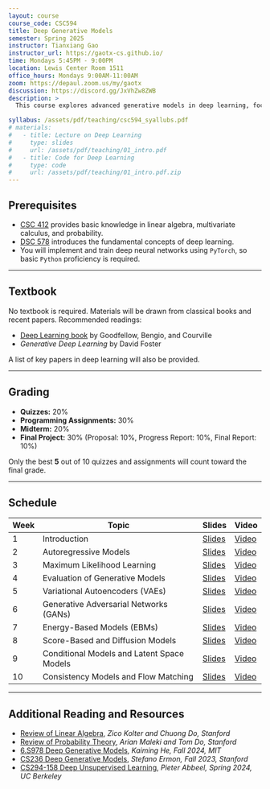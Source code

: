 ```yaml
---
layout: course
course_code: CSC594
title: Deep Generative Models
semester: Spring 2025
instructor: Tianxiang Gao
instructor_url: https://gaotx-cs.github.io/
time: Mondays 5:45PM - 9:00PM
location: Lewis Center Room 1511
office_hours: Mondays 9:00AM-11:00AM
zoom: https://depaul.zoom.us/my/gaotx
discussion: https://discord.gg/JxVhZw8ZWB
description: >
  This course explores advanced generative models in deep learning, focusing on techniques such as Autoregressive model Models, Variational Autoencoders (VAEs), Generative Adversarial Networks (GANs), Score-Based Models, and Diffusion Models. Students will learn theoretical foundations and practical applications in text generation, image synthesis, multimodal large models, and evaluating generative models. The course emphasizes hands-on assignments where students will implement and analyze models using popular frameworks like PyTorch.

syllabus: /assets/pdf/teaching/csc594_syallubs.pdf
# materials:
#   - title: Lecture on Deep Learning
#     type: slides
#     url: /assets/pdf/teaching/01_intro.pdf
#   - title: Code for Deep Learning
#     type: code
#     url: /assets/pdf/teaching/01_intro.pdf.zip
---
```



## Prerequisites
- [CSC 412](https://www.cdm.depaul.edu/academics/pages/courseinfo.aspx?Subject=CSC&CatalogNbr=412) provides basic knowledge in linear algebra, multivariate calculus, and probability.
- [DSC 578](https://www.cdm.depaul.edu/academics/pages/courseinfo.aspx?crseId=001574) introduces the fundamental concepts of deep learning.
- You will implement and train deep neural networks using `PyTorch`, so basic `Python` proficiency is required.

---
## Textbook
No textbook is required. Materials will be drawn from classical books and recent papers. Recommended readings:  

- [Deep Learning book](https://www.deeplearningbook.org/) by Goodfellow, Bengio, and Courville  
- *Generative Deep Learning* by David Foster

A list of key papers in deep learning will also be provided.

---
## Grading
- **Quizzes:** 20%  
- **Programming Assignments:** 30%  
- **Midterm:** 20%  
- **Final Project:** 30% (Proposal: 10%, Progress Report: 10%, Final Report: 10%)  

Only the best **5** out of 10 quizzes and assignments will count toward the final grade.

---
## Schedule

| Week | Topic                                | Slides               | Video           |
|------|--------------------------------------|----------------------|-----------------|
| 1    | Introduction                         | [Slides](#)          | [Video](#)      |
| 2    | Autoregressive Models                | [Slides](#)          | [Video](#)      |
| 3    | Maximum Likelihood Learning          | [Slides](#)          | [Video](#)      |
| 4    | Evaluation of Generative Models      | [Slides](#)          | [Video](#)      |
| 5    | Variational Autoencoders (VAEs)      | [Slides](#)          | [Video](#)      |
| 6    | Generative Adversarial Networks (GANs)| [Slides](#)          | [Video](#)      |
| 7    | Energy-Based Models (EBMs)           | [Slides](#)          | [Video](#)      |
| 8    | Score-Based and Diffusion Models     | [Slides](#)          | [Video](#)      |
| 9    | Conditional Models and Latent Space Models | [Slides](#)    | [Video](#)      |
| 10   | Consistency Models and Flow Matching | [Slides](#)          | [Video](#)      |

---
## Additional Reading and Resources
- [Review of Linear Algebra](/assets/pdf/teaching/cs229-linalg.pdf), *Zico Kolter and Chuong Do, Stanford*
- [Review of Probability Theory](/assets/pdf/teaching/cs229-prob.pdf), *Arian Maleki and Tom Do, Stanford* 
- [6.S978 Deep Generative Models](https://mit-6s978.github.io/), *Kaiming He, Fall 2024, MIT*
- [CS236 Deep Generative Models](https://deepgenerativemodels.github.io/), *Stefano Ermon, Fall 2023, Stanford*
- [CS294-158 Deep Unsupervised Learning](https://sites.google.com/view/berkeley-cs294-158-sp24/home), *Pieter Abbeel, Spring 2024, UC Berkeley*


